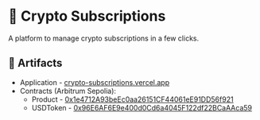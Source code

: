 # 🔁 Crypto Subscriptions

A platform to manage crypto subscriptions in a few clicks.

## 🔗 Artifacts

- Application - [crypto-subscriptions.vercel.app](https://crypto-subscriptions.vercel.app/)
- Contracts (Arbitrum Sepolia):
  - Product - [0x1e4712A93beEc0aa26151CF44061eE91DD56f921](https://sepolia.arbiscan.io/address/0x1e4712A93beEc0aa26151CF44061eE91DD56f921)
  - USDToken - [0x96E6AF6E9e400d0Cd6a4045F122df22BCaAAca59](https://sepolia.arbiscan.io/address/0x96E6AF6E9e400d0Cd6a4045F122df22BCaAAca59)
